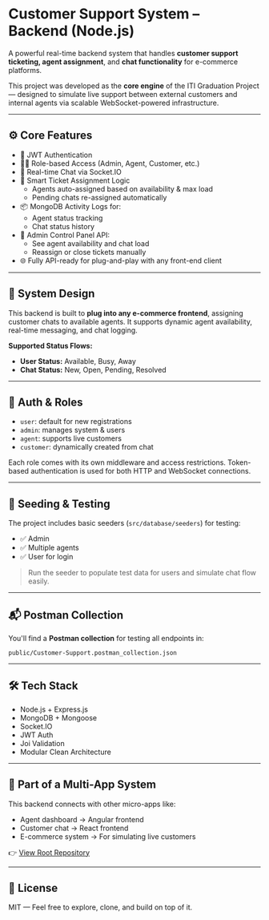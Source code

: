 # Customer Support System – Backend (Node.js)

A powerful real-time backend system that handles **customer support ticketing, agent assignment**, and **chat functionality** for e-commerce platforms.

This project was developed as the **core engine** of the ITI Graduation Project — designed to simulate live support between external customers and internal agents via scalable WebSocket-powered infrastructure.

---

## ⚙️ Core Features

- 🔐 JWT Authentication
- 🧑‍💼 Role-based Access (Admin, Agent, Customer, etc.)
- 💬 Real-time Chat via Socket.IO
- 🧠 Smart Ticket Assignment Logic
  - Agents auto-assigned based on availability & max load
  - Pending chats re-assigned automatically
- 📦 MongoDB Activity Logs for:
  - Agent status tracking
  - Chat status history
- 🧭 Admin Control Panel API:
  - See agent availability and chat load
  - Reassign or close tickets manually
- 🌐 Fully API-ready for plug-and-play with any front-end client

---

## 🧱 System Design

This backend is built to **plug into any e-commerce frontend**, assigning customer chats to available agents. It supports dynamic agent availability, real-time messaging, and chat logging.

**Supported Status Flows:**
- **User Status:** Available, Busy, Away
- **Chat Status:** New, Open, Pending, Resolved

---

## 🔐 Auth & Roles

- `user`: default for new registrations
- `admin`: manages system & users
- `agent`: supports live customers
- `customer`: dynamically created from chat

Each role comes with its own middleware and access restrictions. Token-based authentication is used for both HTTP and WebSocket connections.

---

## 🧪 Seeding & Testing

The project includes basic seeders (`src/database/seeders`) for testing:
- ✅ Admin
- ✅ Multiple agents
- ✅ User for login

> Run the seeder to populate test data for users and simulate chat flow easily.

---

## 📬 Postman Collection

You'll find a **Postman collection** for testing all endpoints in:

```
public/Customer-Support.postman_collection.json
```

---

## 🛠️ Tech Stack

- Node.js + Express.js
- MongoDB + Mongoose
- Socket.IO
- JWT Auth
- Joi Validation
- Modular Clean Architecture

---

## 🔗 Part of a Multi-App System

This backend connects with other micro-apps like:

- Agent dashboard → Angular frontend
- Customer chat → React frontend
- E-commerce system → For simulating live customers

👉 [View Root Repository](https://github.com/ZiadGamalDev/customer-support-system)

---

## 📄 License

MIT — Feel free to explore, clone, and build on top of it.
